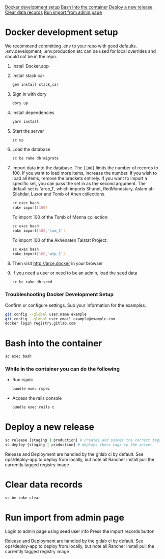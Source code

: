 [Docker development setup](#docker-development-setup)
[Bash into the container](#bash-into-the-container)
[Deploy a new release](#deploy-a-new-release)
[Clear data records](#clear-data-records)
[Run import from admin page](#run-import-from-admin-page)

# Docker development setup
We recommend committing .env to your repo with good defaults. .env.development, .env.production etc can be used for local overrides and should not be in the repo.

1) Install Docker.app

2) Install stack car
    ``` bash
    gem install stack_car
    ```

3) Sign in with dory
    ``` bash
    dory up
    ```

4) Install dependencies
    ``` bash
    yarn install
    ```

5) Start the server
    ``` bash
    sc up
    ```

6) Load the database
    ``` bash
    sc be rake db:migrate
    ```

7) Import data into the database. The `[100]` limits the number of records to 100. If you want to load more items, increase the number. If you wish to load all items, remove the brackets entirely. If you want to import a specific set, you can pass the set in as the second argument. The default set is 'arce_1', which imports Shunet, RedMonestary, Aslam al-Silahdar, Luxor and Tomb of Anen collections.
    ``` bash
    sc exec bash
    rake import[100]
    ```

    To import 100 of the Tomb of Menna collection:
    ```bash
    sc exec bash
    rake import[100,'tom_1']
    ```

    To import 100 of the Akhenaten Talatat Project:
    ```bash
    sc exec bash
    rake import[100,'atp_1']
    ```

8) Then visit http://arce.docker in your browser

9) If you need a user or need to be an admin, load the seed data
    ``` bash
    sc be rake db:seed
    ```

### Troubleshooting Docker Development Setup
Confirm or configure settings. Sub your information for the examples.
``` bash
git config --global user.name example
git config --global user.email example@example.com
docker login registry.gitlab.com
```

# Bash into the container
``` bash
sc exec bash
```

### While in the container you can do the following
- Run rspec
    ``` bash
    bundle exec rspec
    ```
- Access the rails console
    ``` bash
    bundle exec rails c
    ```

# Deploy a new release
``` bash
sc release {staging | production} # creates and pushes the correct tags
sc deploy {staging | production} # deploys those tags to the server
```

Release and Deployment are handled by the gitlab ci by default. See ops/deploy-app to deploy from locally, but note all Rancher install pull the currently tagged registry image

# Clear data records
``` bash
sc be rake clear
```

# Run import from admin page
Login to admin page using seed user info
Press the import records button

Release and Deployment are handled by the gitlab ci by default. See ops/deploy-app to deploy from locally, but note all Rancher install pull the currently tagged registry image
